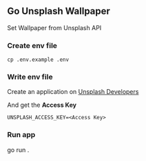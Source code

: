 ## Go Unsplash Wallpaper   
Set Wallpaper from Unsplash API     

### Create env file
`cp .env.example .env`

### Write env file
Create an application on [
Unsplash Developers](https://unsplash.com/developers)   

And get the **Access Key**
```
UNSPLASH_ACCESS_KEY=<Access Key>

```

### Run app
go run .



